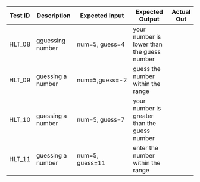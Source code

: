 | **Test ID** | **Description**                                              | **Expected Input** | **Expected Output** | **Actual Out** |   
|-------------|--------------------------------------------------------------|------------|-------------|----------------|
|  HLT_08       | gguessing number | num=5, guess=4 | your number is lower than the guess number |
|  HLT_09      | guessing a number  | num=5,guess=-2 | guess the number within the range|
|  HLT_10      |guessing a number| num=5, guess=7| your number is greater than the guess number | 
|  HLT_11      |guessing a number| num=5, guess=11| enter the number within the range| 
